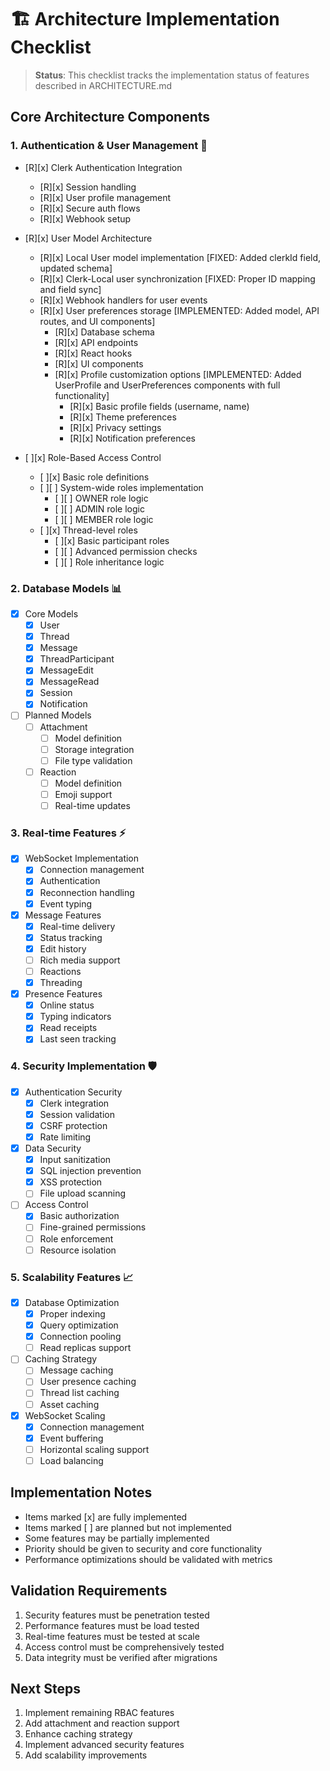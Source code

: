 # 🏗️ Architecture Implementation Checklist

> **Status**: This checklist tracks the implementation status of features described in ARCHITECTURE.md

## Core Architecture Components

### 1. Authentication & User Management 🔐
- [R][x] Clerk Authentication Integration
  - [R][x] Session handling
  - [R][x] User profile management
  - [R][x] Secure auth flows
  - [R][x] Webhook setup

- [R][x] User Model Architecture
  - [R][x] Local User model implementation [FIXED: Added clerkId field, updated schema]
  - [R][x] Clerk-Local user synchronization [FIXED: Proper ID mapping and field sync]
  - [R][x] Webhook handlers for user events
  - [R][x] User preferences storage [IMPLEMENTED: Added model, API routes, and UI components]
    - [R][x] Database schema
    - [R][x] API endpoints
    - [R][x] React hooks
    - [R][x] UI components
    - [R][x] Profile customization options [IMPLEMENTED: Added UserProfile and UserPreferences components with full functionality]
      - [R][x] Basic profile fields (username, name)
      - [R][x] Theme preferences
      - [R][x] Privacy settings
      - [R][x] Notification preferences

- [ ][x] Role-Based Access Control
  - [ ][x] Basic role definitions
  - [ ][ ] System-wide roles implementation
    - [ ][ ] OWNER role logic
    - [ ][ ] ADMIN role logic
    - [ ][ ] MEMBER role logic
  - [ ][x] Thread-level roles
    - [ ][x] Basic participant roles
    - [ ][ ] Advanced permission checks
    - [ ][ ] Role inheritance logic

### 2. Database Models 📊
- [x] Core Models
  - [x] User
  - [x] Thread
  - [x] Message
  - [x] ThreadParticipant
  - [x] MessageEdit
  - [x] MessageRead
  - [x] Session
  - [x] Notification

- [ ] Planned Models
  - [ ] Attachment
    - [ ] Model definition
    - [ ] Storage integration
    - [ ] File type validation
  - [ ] Reaction
    - [ ] Model definition
    - [ ] Emoji support
    - [ ] Real-time updates

### 3. Real-time Features ⚡
- [x] WebSocket Implementation
  - [x] Connection management
  - [x] Authentication
  - [x] Reconnection handling
  - [x] Event typing

- [x] Message Features
  - [x] Real-time delivery
  - [x] Status tracking
  - [x] Edit history
  - [ ] Rich media support
  - [ ] Reactions
  - [x] Threading

- [x] Presence Features
  - [x] Online status
  - [x] Typing indicators
  - [x] Read receipts
  - [x] Last seen tracking

### 4. Security Implementation 🛡️
- [x] Authentication Security
  - [x] Clerk integration
  - [x] Session validation
  - [x] CSRF protection
  - [x] Rate limiting

- [x] Data Security
  - [x] Input sanitization
  - [x] SQL injection prevention
  - [x] XSS protection
  - [ ] File upload scanning

- [ ] Access Control
  - [x] Basic authorization
  - [ ] Fine-grained permissions
  - [ ] Role enforcement
  - [ ] Resource isolation

### 5. Scalability Features 📈
- [x] Database Optimization
  - [x] Proper indexing
  - [x] Query optimization
  - [x] Connection pooling
  - [ ] Read replicas support

- [ ] Caching Strategy
  - [ ] Message caching
  - [ ] User presence caching
  - [ ] Thread list caching
  - [ ] Asset caching

- [x] WebSocket Scaling
  - [x] Connection management
  - [x] Event buffering
  - [ ] Horizontal scaling support
  - [ ] Load balancing

## Implementation Notes
- Items marked [x] are fully implemented
- Items marked [ ] are planned but not implemented
- Some features may be partially implemented
- Priority should be given to security and core functionality
- Performance optimizations should be validated with metrics

## Validation Requirements
1. Security features must be penetration tested
2. Performance features must be load tested
3. Real-time features must be tested at scale
4. Access control must be comprehensively tested
5. Data integrity must be verified after migrations

## Next Steps
1. Implement remaining RBAC features
2. Add attachment and reaction support
3. Enhance caching strategy
4. Implement advanced security features
5. Add scalability improvements 